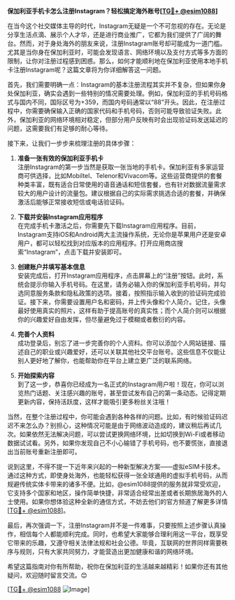 **保加利亚手机卡怎么注册Instagram？轻松搞定海外账号[[TG💪+ @esim1088](https://t.me/s/esim1088)]**

在当今这个社交媒体主导的时代，Instagram无疑是一个不可忽视的存在。无论是分享生活点滴、展示个人才华，还是进行商业推广，它都为我们提供了广阔的舞台。然而，对于身处海外的朋友来说，注册Instagram账号却可能成为一道门槛。尤其是当你身在保加利亚时，可能会发现语言、网络环境以及支付方式等多方面的限制，让你对注册过程感到困惑。那么，如何才能顺利地在保加利亚使用本地手机卡注册Instagram呢？这篇文章将为你详细解答这一问题。

首先，我们需要明确一点：Instagram的基本注册流程其实并不复杂，但如果你身处保加利亚，确实会遇到一些特别的情况需要处理。例如，保加利亚的手机号码格式与国内不同，国际区号为+359，而国内号码通常以“88”开头。因此，在注册过程中，你需要确保输入正确的国家代码和手机号码，否则可能导致验证失败。此外，保加利亚的网络环境相对稳定，但部分用户反映有时会出现验证码发送延迟的问题，这需要我们有足够的耐心等待。

接下来，让我们一步步来梳理注册的具体步骤：

1. **准备一张有效的保加利亚手机卡**  
   注册Instagram的第一步当然是获取一张当地的手机卡。保加利亚有多家运营商可供选择，比如Mobiltel、Telenor和Vivacom等。这些运营商提供的套餐种类丰富，既有适合日常使用的语音通话和短信套餐，也有针对数据流量需求较大的用户设计的流量包。建议根据自己的实际需求挑选合适的套餐，并确保激活后能够正常接收短信或电话验证码。

2. **下载并安装Instagram应用程序**  
   在完成手机卡激活之后，你需要先下载Instagram应用程序。目前，Instagram支持iOS和Android两大主流操作系统，无论你是苹果用户还是安卓用户，都可以轻松找到对应版本的应用程序。打开应用商店搜索“Instagram”，点击下载并安装即可。

3. **创建账户并填写基本信息**  
   安装完成后，打开Instagram应用程序，点击屏幕上的“注册”按钮。此时，系统会提示你输入手机号码。在这里，请务必输入你的保加利亚手机号码，并勾选同意服务条款和隐私政策的选项。接着，按照指示输入收到的验证码完成验证。接下来，你需要设置用户名和密码，并上传头像和个人简介。记住，头像最好使用真实的照片，这样有助于提高账号的真实性；而个人简介则可以根据你的兴趣爱好自由发挥，但尽量避免过于模糊或者敷衍的内容。

4. **完善个人资料**  
   成功登录后，别忘了进一步完善你的个人资料。你可以添加个人网站链接、描述自己的职业或兴趣爱好，还可以关联其他社交平台账号。这些信息不仅能让别人更好地了解你，也能帮助你在平台上建立更广泛的联系网络。

5. **开始探索内容**  
   到了这一步，恭喜你已经成为一名正式的Instagram用户啦！现在，你可以浏览热门话题、关注感兴趣的账号，甚至尝试发布自己的第一条动态。记得定期更新内容，保持活跃度，这样才能吸引更多粉丝关注哦！

当然，在整个注册过程中，你可能会遇到各种各样的问题。比如，有时候验证码迟迟不来怎么办？别担心，这种情况可能是由于网络波动造成的，建议稍后再试几次。如果依然无法解决问题，可以尝试更换网络环境，比如切换到Wi-Fi或者移动数据试试看。另外，如果你发现自己不小心输错了手机号码，也不要慌张，直接退出当前账号重新注册即可。

说到这里，不得不提一下近年来兴起的一种新型解决方案——虚拟eSIM卡技术。通过这种方式，即使身处海外，也能轻松获得一张全球通用的虚拟手机号码，从而规避传统实体卡带来的诸多不便。比如，@esim1088提供的服务就非常受欢迎，它支持多个国家和地区，操作简单快捷，非常适合经常出差或者长期旅居海外的人士使用。如果你想体验这种全新的通信方式，不妨去他们的官方频道了解更多详情[[TG💪+ @esim1088](https://t.me/s/esim1088)]。

最后，再次强调一下，注册Instagram并不是一件难事，只要按照上述步骤认真操作，相信每个人都能顺利完成。同时，也希望大家能够合理利用这一平台，既享受它带来的乐趣，又遵守相关法律法规和社会公德。毕竟，互联网的世界同样需要秩序与规则，只有大家共同努力，才能营造出更加健康和谐的网络环境。

希望这篇指南对你有所帮助，祝你在保加利亚的生活越来越精彩！如果你还有其他疑问，欢迎随时留言交流。😊

[[TG💪+ @esim1088](https://t.me/s/esim1088) ![Image](https://i.postimg.cc/4NQfJmqS/Snipaste-2025-05-13-00-14-12.png)]